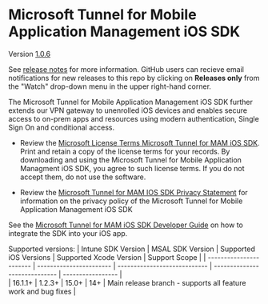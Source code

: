 # Microsoft Tunnel for Mobile Application Management iOS SDK 

Version [1.0.6](https://github.com/msintuneappsdk/ms-intune-tunnel-sdk-ios/releases/tag/1.0.6)

See [release notes](https://github.com/msintuneappsdk/ms-intune-tunnel-sdk-ios/releases) for more information. GitHub users can recieve email notifications for new releases to this repo by clicking on **Releases only** from the "Watch" drop-down menu in the upper right-hand corner.

The Microsoft Tunnel for Mobile Application Management iOS SDK further extends our VPN gateway to unenrolled iOS devices and enables secure access to on-prem apps and resources using modern authentication, Single Sign On and conditional access. 

- Review the [Microsoft License Terms Microsoft Tunnel for MAM iOS SDK](https://github.com/msintuneappsdk/ms-intune-tunnel-sdk-ios/blob/main/Microsoft%20License%20Terms%20Tunnel%20for%20Mobile%20Application%20Management%20iOS%20SDK.pdf). Print and retain a copy of the license terms for your records. By downloading and using the Microsoft Tunnel for Mobile Application Managment iOS SDK, you agree to such license terms. If you do not accept them, do not use the software.

- Review the [Microsoft Tunnel for MAM IOS SDK Privacy Statement](https://github.com/msintuneappsdk/ms-intune-tunnel-sdk-ios/blob/main/MAM-Tunnel-Privacy-Doc.pdf) for information on the privacy policy of the Microsoft Tunnel for Mobile Application Management iOS SDK

See the [Microsoft Tunnel for MAM iOS SDK Developer Guide](https://aka.ms/tunnelformamdeveloperguide) on how to integrate the SDK into your iOS app.

Supported versions:
| Intune SDK Version  | MSAL SDK Version  | Supported iOS Versions  | Supported Xcode Version | Support Scope |
| ----------------------- | ----------------------- | ---------------------------- | -----------------------------  | ----------------- |                         
| 16.1.1+                     | 1.2.3+              | 15.0+                               | 14+                                       | Main release branch - supports all feature work and bug fixes |
